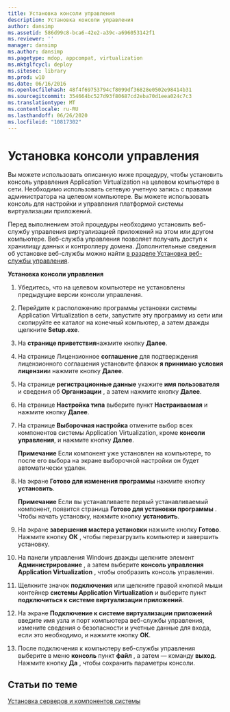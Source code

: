 ```yaml
---
title: Установка консоли управления
description: Установка консоли управления
author: dansimp
ms.assetid: 586d99c8-bca6-42e2-a39c-a696053142f1
ms.reviewer: ''
manager: dansimp
ms.author: dansimp
ms.pagetype: mdop, appcompat, virtualization
ms.mktglfcycl: deploy
ms.sitesec: library
ms.prod: w10
ms.date: 06/16/2016
ms.openlocfilehash: 48f4f69753794cf8099df36828e0502e98414b31
ms.sourcegitcommit: 354664bc527d93f80687cd2eba70d1eea024c7c3
ms.translationtype: MT
ms.contentlocale: ru-RU
ms.lasthandoff: 06/26/2020
ms.locfileid: "10817302"
---
```

# Установка консоли управления


Вы можете использовать описанную ниже процедуру, чтобы установить консоль управления Application Virtualization на целевом компьютере в сети. Необходимо использовать сетевую учетную запись с правами администратора на целевом компьютере. Вы можете использовать консоль для настройки и управления платформой системы виртуализации приложений.

Перед выполнением этой процедуры необходимо установить веб-службу управления виртуализацией приложений на этом или другом компьютере. Веб-служба управления позволяет получать доступ к хранилищу данных и контроллеру домена. Дополнительные сведения об установке веб-службы можно найти [в разделе Установка веб-службы управления](how-to-install-the-management-web-service.md).

**Установка консоли управления**

1.  Убедитесь, что на целевом компьютере не установлены предыдущие версии консоли управления.

2.  Перейдите к расположению программы установки системы Application Virtualization в сети, запустите эту программу из сети или скопируйте ее каталог на конечный компьютер, а затем дважды щелкните **Setup.exe**.

3.  На **странице приветствия**нажмите кнопку **Далее**.

4.  На странице Лицензионное **соглашение** для подтверждения лицензионного соглашения установите флажок **я принимаю условия лицензии**и нажмите кнопку **Далее**.

5.  На странице **регистрационные данные** укажите **имя пользователя** и сведения об **Организации** , а затем нажмите кнопку **Далее**.

6.  На странице **Настройка типа** выберите пункт **Настраиваемая** и нажмите кнопку **Далее**.

7.  На странице **Выборочная настройка** отмените выбор всех компонентов системы Application Virtualization, кроме **консоли управления**, и нажмите кнопку **Далее**.

    **Примечание**  Если компонент уже установлен на компьютере, то после его выбора на экране выборочной настройки он будет автоматически удален.

     

8.  На экране **Готово для изменения программы** нажмите кнопку **установить**.

    **Примечание**  Если вы устанавливаете первый устанавливаемый компонент, появится страница **Готово для установки программы** . Чтобы начать установку, нажмите кнопку **установить**.

     

9.  На экране **завершения мастера установки** нажмите кнопку **Готово**. Нажмите кнопку **ОК** , чтобы перезагрузить компьютер и завершить установку.

10. На панели управления Windows дважды щелкните элемент **Администрирование** , а затем выберите **консоль управления Application Virtualization** , чтобы отобразить консоль управления.

11. Щелкните значок **подключения** или щелкните правой кнопкой мыши контейнер **системы Application Virtualization** и выберите пункт **подключиться к системе виртуализации приложений**.

12. На экране **Подключение к системе виртуализации приложений** введите имя узла и порт компьютера веб-службы управления, измените сведения о безопасности и учетные данные для входа, если это необходимо, и нажмите кнопку **ОК**.

13. После подключения к компьютеру веб-службы управления выберите в меню **консоль** пункт **файл** , а затем — команду **выход**. Нажмите кнопку **Да** , чтобы сохранить параметры консоли.

## Статьи по теме


[Установка серверов и компонентов системы](how-to-install-the-servers-and-system-components.md)

 

 





